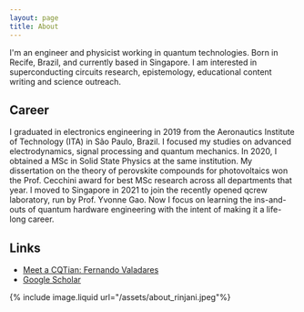 ```yaml
---
layout: page
title: About
---
```


I'm an engineer and physicist working in quantum technologies. Born in Recife, Brazil, and currently based in Singapore. I am interested in superconducting circuits research, epistemology, educational content writing and science outreach. 

## Career

I graduated in electronics engineering in 2019 from the Aeronautics Institute of Technology (ITA) in São Paulo, Brazil. I focused my studies on advanced electrodynamics, signal processing and quantum mechanics. In 2020, I obtained a MSc in Solid State Physics at the same institution. My dissertation on the theory of perovskite compounds for photovoltaics won the Prof. Cecchini award for best MSc research across all departments that year. I moved to Singapore in 2021 to join the recently opened qcrew laboratory, run by Prof. Yvonne Gao. Now I focus on learning the ins-and-outs of quantum hardware engineering with the intent of making it a life-long career.

## Links
- [Meet a CQTian: Fernando Valadares](https://www.quantumlah.org/about/highlight/2022-04-meet-fernando)
- [Google Scholar](https://scholar.google.com/citations?user=7fsW9gsAAAAJ&hl=pt-BR)

{% include image.liquid url="/assets/about_rinjani.jpeg"%}
